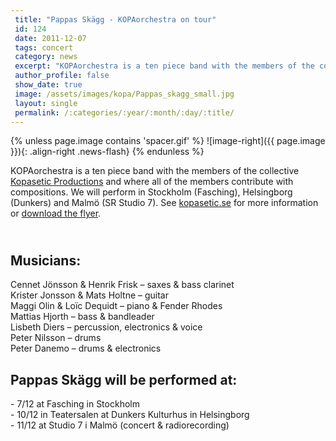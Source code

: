 ```yaml
---
 title: "Pappas Skägg - KOPAorchestra on tour"
 id: 124
 date: 2011-12-07
 tags: concert
 category: news
 excerpt: "KOPAorchestra is a ten piece band with the members of the collective Kopasetic Productions and where all of the members contribute with compositions. We will perform in Stockholm (Fasching), Helsingbo..."
 author_profile: false
 show_date: true
 image: /assets/images/kopa/Pappas_skagg_small.jpg
 layout: single
 permalink: /:categories/:year/:month/:day/:title/
---
```

{% unless page.image contains 'spacer.gif' %}
   ![image-right]({{ page.image }}){: .align-right .news-flash}
{% endunless %}

KOPAorchestra is a ten piece band with the members of the collective <a href="http://kopasetic.se">Kopasetic Productions</a> and where all of the members contribute with compositions. We will perform in Stockholm (Fasching), Helsingborg (Dunkers) and Malmö (SR Studio 7). See <a href="http://kopasetic.se/ArticleDisplay.asp?id=1747">kopasetic.se</a> for more information or <a href="bilder/kopa/Pappas_skagg.pdf">download the flyer</a>.<P><h2><BR>Musicians:</h2></P>
<P>Cennet Jönsson &amp; Henrik Frisk – saxes &amp; bass clarinet<BR>Krister Jonsson &amp; Mats Holtne – guitar<BR>Maggi Olin &amp; Loïc Dequidt – piano &amp; Fender Rhodes<BR>Mattias Hjorth – bass &amp; bandleader<BR>Lisbeth Diers – percussion, electronics &amp; voice<BR>Peter Nilsson – drums<BR>Peter Danemo – drums &amp; electronics</P>

<P><h2>Pappas Skägg will be performed at:</h2></P>
<P>- 7/12 at Fasching in Stockholm<BR>- 10/12 in Teatersalen at Dunkers Kulturhus in Helsingborg<BR>- 11/12 at Studio 7 i Malmö (concert &amp; radiorecording)<BR>


